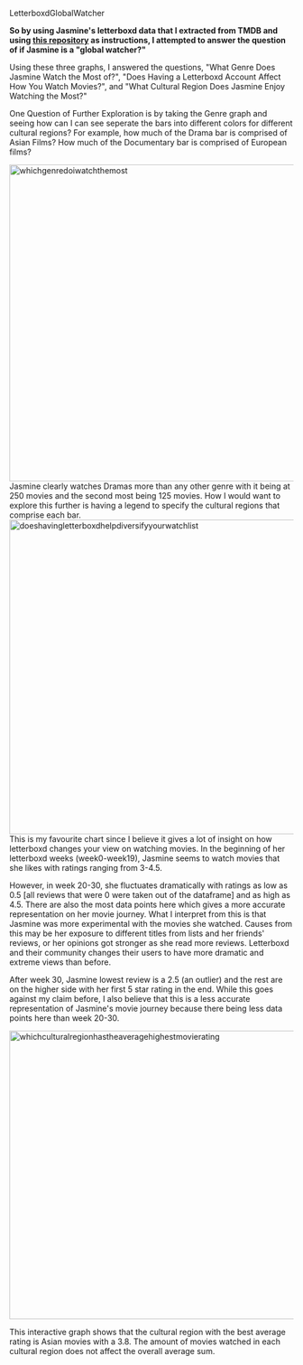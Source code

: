 <h> LetterboxdGlobalWatcher </h>

<b> So by using Jasmine's letterboxd data that I extracted from TMDB and using <a href="https://github.com/amotter443/movies">this repository</a> as instructions, I attempted to answer the question of if Jasmine is a "global watcher?" </b>

Using these three graphs, I answered the questions, "What Genre Does Jasmine Watch the Most of?", "Does Having a Letterboxd Account Affect How You Watch Movies?", and "What Cultural Region Does Jasmine Enjoy Watching the Most?" 

One Question of Further Exploration is by taking the Genre graph and seeing how can I can see seperate the bars into different colors for different cultural regions? For example, how much of the Drama bar is comprised of Asian Films? How much of the Documentary bar is comprised of European films?

<img width="561" alt="whichgenredoiwatchthemost" src="https://user-images.githubusercontent.com/89553284/192156971-07262199-2f39-4034-8423-fce2e9f5ca63.png">
Jasmine clearly watches Dramas more than any other genre with it being at 250 movies and the second most being 125 movies. How I would want to explore this further is having a legend to specify the cultural regions that comprise each bar.

<img width="557" alt="doeshavingletterboxdhelpdiversifyyourwatchlist" src="https://user-images.githubusercontent.com/89553284/192156976-66575829-6696-4a24-9272-52844d7d106b.png">
This is my favourite chart since I believe it gives a lot of insight on how letterboxd changes your view on watching movies. In the beginning of her letterboxd weeks (week0-week19), Jasmine seems to watch movies that she likes with ratings ranging from 3-4.5. 

However, in week 20-30, she fluctuates dramatically with ratings as low as 0.5 [all reviews that were 0 were taken out of the dataframe] and as high as 4.5. There are also the most data points here which gives a more accurate representation on her movie journey. What I interpret from this is that Jasmine was more experimental with the movies she watched. Causes from this may be her exposure to different titles from lists and her friends' reviews, or her opinions got stronger as she read more reviews. Letterboxd and their community changes their users to have more dramatic and extreme views than before. 

After week 30, Jasmine lowest review is a 2.5 (an outlier) and the rest are on the higher side with her first 5 star rating in the end. While this goes against my claim before, I also believe that this is a less accurate representation of Jasmine's movie journey because there being less data points here than week 20-30. 

<img width="511" alt="whichculturalregionhastheaveragehighestmovierating" src="https://user-images.githubusercontent.com/89553284/192156989-b99d4627-30aa-462c-8947-7cc2c3ad4fda.png">

This interactive graph shows that the cultural region with the best average rating is Asian movies with a 3.8. The amount of movies watched in each cultural region does not affect the overall average sum.
